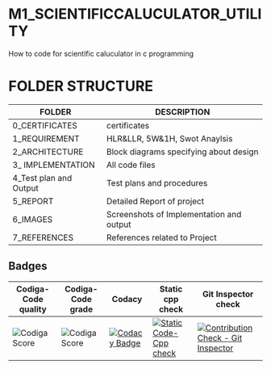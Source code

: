 # M1_SCIENTIFICCALUCULATOR_UTILITY
How to code for scientific caluculator in c programming

# FOLDER STRUCTURE

|      FOLDER      |       DESCRIPTION      |
|------------------|------------------------|
| 0_CERTIFICATES   | certificates           |
| 1_REQUIREMENT    |  HLR&LLR, 5W&1H, Swot Anaylsis |
| 2_ARCHITECTURE   |  Block diagrams specifying about design           |
| 3_ IMPLEMENTATION| All code files         |
| 4_Test plan and Output | Test plans and procedures |
| 5_REPORT         |  Detailed Report of project |
| 6_IMAGES         | Screenshots of Implementation and output       |
| 7_REFERENCES     | References related to Project                  |


## Badges
 | Codiga-Code quality|Codiga-Code grade| Codacy | Static cpp check | Git Inspector check |
| --- | --- | --- | --- | --- | 
|![Codiga Score](https://api.codiga.io/project/31092/score/svg)|![Codiga Score](https://api.codiga.io/project/31092/status/svg)|[![Codacy Badge](https://app.codacy.com/project/badge/Grade/12f1761428ee4f1eb333b4e1d902338a)](https://www.codacy.com/gh/Nithin1503/M1_SCIENTIFICCALUCULATOR_UTILITY/dashboard?utm_source=github.com&amp;utm_medium=referral&amp;utm_content=Nithin1503/M1_SCIENTIFICCALUCULATOR_UTILITY&amp;utm_campaign=Badge_Grade)|[![Static Code-Cpp check](https://github.com/Nithin1503/M1_SCIENTIFICCALUCULATOR_UTILITY/actions/workflows/check.yml/badge.svg)](https://github.com/Nithin1503/M1_SCIENTIFICCALUCULATOR_UTILITY/actions/workflows/check.yml)|[![Contribution Check - Git Inspector](https://github.com/Nithin1503/M1_SCIENTIFICCALUCULATOR_UTILITY/actions/workflows/Git.yml/badge.svg)](https://github.com/Nithin1503/M1_SCIENTIFICCALUCULATOR_UTILITY/actions/workflows/Git.yml)










